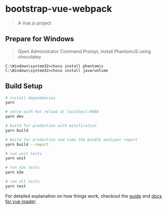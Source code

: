 # bootstrap-vue-webpack

> A Vue.js project

## Prepare for Windows
> Open Administrator Command Prompt, install PhantomJS using chocolatey

```
C:\Windows\system32>choco install phantomjs
C:\Windows\system32>choco install javaruntime
```

## Build Setup

``` bash
# install dependencies
yarn

# serve with hot reload at localhost:8080
yarn dev

# build for production with minification
yarn build

# build for production and view the bundle analyzer report
yarn build --report

# run unit tests
yarn unit

# run e2e tests
yarn e2e

# run all tests
yarn test
```

For detailed explanation on how things work, checkout the [guide](http://vuejs-templates.github.io/webpack/) and [docs for vue-loader](http://vuejs.github.io/vue-loader).
